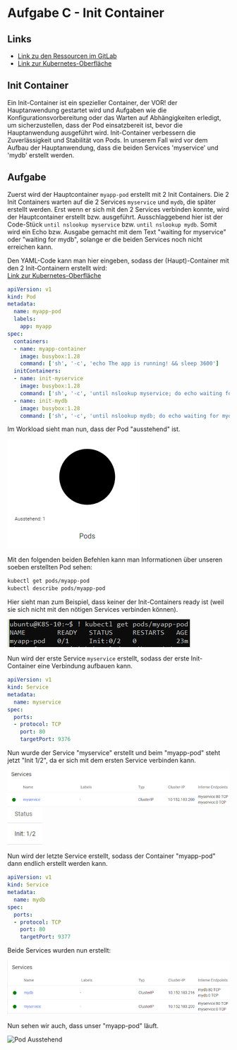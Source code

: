 # Aufgabe C - Init Container

## Links
- [Link zu den Ressourcen im GitLab](https://gitlab.com/ch-tbz-hf/Stud/v-cnt/-/tree/main/2_Unterrichtsressourcen/A)
- [Link zur Kubernetes-Oberfläche](https://10.5.38.10:8443/#/create?namespace=default)

## Init Container

Ein Init-Container ist ein spezieller Container, der VOR! der Hauptanwendung gestartet wird und Aufgaben wie die Konfigurationsvorbereitung oder das Warten auf Abhängigkeiten erledigt, um sicherzustellen, dass der Pod einsatzbereit ist, bevor die Hauptanwendung ausgeführt wird. Init-Container verbessern die Zuverlässigkeit und Stabilität von Pods.
In unserem Fall wird vor dem Aufbau der Hauptanwendung, dass die beiden Services 'myservice' und 'mydb' erstellt werden.

## Aufgabe

Zuerst wird der Hauptcontainer `myapp-pod` erstellt mit 2 Init Containers. Die 2 Init Containers warten auf die 2 Services `myservice` und `mydb`, die später erstellt werden. Erst wenn er sich mit den 2 Services verbinden konnte, wird der Hauptcontainer erstellt bzw. ausgeführt. Ausschlaggebend hier ist der Code-Stück `until nslookup myservice` bzw. `until nslookup mydb`.
Somit wird ein Echo bzw. Ausgabe gemacht mit dem Text "waiting for myservice" oder "waiting for mydb", solange er die beiden Services noch nicht erreichen kann.

Den YAML-Code kann man hier eingeben, sodass der (Haupt)-Container mit den 2 Init-Containern erstellt wird:<br>
[Link zur Kubernetes-Oberfläche](https://10.5.38.10:8443/#/create?namespace=default)

```yaml
apiVersion: v1
kind: Pod
metadata:
  name: myapp-pod
  labels:
    app: myapp
spec:
  containers:
  - name: myapp-container
    image: busybox:1.28
    command: ['sh', '-c', 'echo The app is running! && sleep 3600']
  initContainers:
  - name: init-myservice
    image: busybox:1.28
    command: ['sh', '-c', 'until nslookup myservice; do echo waiting for myservice; sleep 2; done;']
  - name: init-mydb
    image: busybox:1.28
    command: ['sh', '-c', 'until nslookup mydb; do echo waiting for mydb; sleep 2; done;']
```

Im Workload sieht man nun, dass der Pod "ausstehend" ist.

![Pod Ausstehend](/Bilder/C_InitContainer_1PodAusstehend.png)

Mit den folgenden beiden Befehlen kann man Informationen über unseren soeben erstellten Pod sehen:

```bash
kubectl get pods/myapp-pod
kubectl describe pods/myapp-pod
```

Hier sieht man zum Beispiel, dass keiner der Init-Containers ready ist (weil sie sich nicht mit den nötigen Services verbinden können).

![Pod Ausstehend Info](/Bilder/C_InitContainer_1PodAusstehend_Info_GetPods.png)



Nun wird der erste Service `myservice` erstellt, sodass der erste Init-Container eine Verbindung aufbauen kann.

```yaml
apiVersion: v1
kind: Service
metadata:
  name: myservice
spec:
  ports:
  - protocol: TCP
    port: 80
    targetPort: 9376
```

Nun wurde der Service "myservice" erstellt und beim "myapp-pod" steht jetzt "Init 1/2", da er sich mit dem ersten Service verbinden kann.

![Service myservice erstellt](/Bilder/C_InitContainer_MyServiceErstellt.png)
![Init 1 von 2](/Bilder/C_InitContainer_Init1Von2.png)

Nun wird der letzte Service erstellt, sodass der Container "myapp-pod" dann endlich erstellt werden kann.

```yaml
apiVersion: v1
kind: Service
metadata:
  name: mydb
spec:
  ports:
  - protocol: TCP
    port: 80
    targetPort: 9377
```

Beide Services wurden nun erstellt:

![Pod Ausstehend](/Bilder/C_InitContainer_BeideServicesErstellt.png)

Nun sehen wir auch, dass unser "myapp-pod" läuft.

![Pod Ausstehend](/Bilder/C_InitContainer_myapppod_läuft.png)